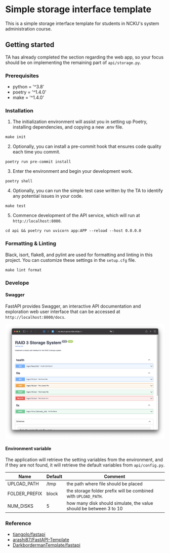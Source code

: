 # Simple storage interface template

This is a simple storage interface template for students in NCKU's system administration course.

## Getting started

TA has already completed the section regarding the web app, so your focus should be on implementing the remaining part of `api/storage.py`.

### Prerequisites

- python = '^3.8'
- poetry = '^1.4.0'
- make = '^1.4.0'

### Installation

1. The initialization environment will assist you in setting up Poetry, installing dependencies, and copying a new .env file.

```
make init
```

2. Optionally, you can install a pre-commit hook that ensures code quality each time you commit.

```
poetry run pre-commit install
```

3. Enter the environment and begin your development work.

```
poetry shell
```

4. Optionally, you can run the simple test case written by the TA to identify any potential issues in your code.

```
make test
```

5. Commence development of the API service, which will run at `http://localhost:8000`.

```
cd api && poetry run uvicorn app:APP --reload --host 0.0.0.0
```

### Formatting & Linting

Black, isort, flake8, and pylint are used for formatting and linting in this project. You can customize these settings in the `setup.cfg` file.

```
make lint format
```

### Develope

#### Swagger

FastAPI provides Swagger, an interactive API documentation and exploration web user interface that can be accessed at `http://localhost:8000/docs`.

![](imgs/swagger.png)

#### Environment variable

The application will retrieve the setting variables from the environment, and if they are not found, it will retrieve the default variables from `api/config.py`.

| Name          | Default | Comment                                                            |
| ------------- | ------- | ------------------------------------------------------------------ |
| UPLOAD_PATH   | /tmp    | the path where file should be placed                               |
| FOLDER_PREFIX | block   | the storage folder prefix will be combined with `UPLOAD_PATH`.     |
| NUM_DISKS     | 5       | how many disk should simulate, the value should be between 3 to 10 |

### Reference

- [tiangolo/fastapi](https://fastapi.tiangolo.com)
- [arashi87/FastAPI-Template](https://github.com/arasHi87/FastAPI-Template)
- [DarkbordermanTemplate/fastapi](https://github.com/DarkbordermanTemplate/fastapi)
